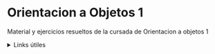 # Orientacion a Objetos 1
Material y ejercicios resueltos de la cursada de Orientacion a objetos 1 
<details>
  <summary>Links útiles</summary>
  
  - [Playlist clases grabadas](https://www.youtube.com/playlist?list=PLKsfeu4SEzN8THhFqkQRp71g5a4qCUfmi)
  - [Mas sobre el This](https://www.youtube.com/watch?v=CKPpvLEQtcE)
  - [Interfaces y el sistema de tipos en java](https://www.youtube.com/watch?v=B9waknlQFqo)
  - [Super en java](https://www.youtube.com/watch?v=pASuvVyiSj8)
  - [Diagrama de clases UML](https://youtu.be/QHaD90437ZY?si=lYvR5pXwO1pRhUU_)
  - [Testing episodio 1](https://youtu.be/9xBbDkIhp4w?si=nd8u5S3Cb4m0DLmr)
  - [Testing episodio 2](https://youtu.be/s2pABuDW9fI?si=6xxN_JauvaHa1He1)
  - [Testing episodio 3](https://youtu.be/-27xLKqIHgI?si=3X4HWPjoY_-Anc7H)
  - [Colecciones episodio 1](https://youtu.be/E7s4_yLCyhs?si=CtD8AkADhSMJPhSN)
  - [Colecciones episodio 2](https://youtu.be/fm4AfxJLnX4?si=8zBLfbgGktdAA8KW) 
  - [Colecciones episodio 3](https://youtu.be/5e0QqZay6NM?si=N0c6h2NtFcBEbgjy)
  - [Expresiones lambda](https://youtu.be/dTyZ_2S90N0?si=p-wFuW3WQKaROPPe)

</details>
